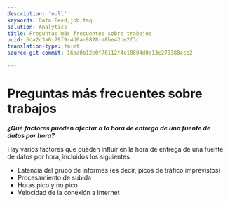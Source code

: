 ```yaml
---
description: 'null'
keywords: Data Feed;job;faq
solution: Analytics
title: Preguntas más frecuentes sobre trabajos
uuid: 6da2c3a0-79f9-4d0a-9828-a8be42ce2f3c
translation-type: tm+mt
source-git-commit: 16ba0b12e0f70112f4c10804d0a13c278388ecc2

---
```



# Preguntas más frecuentes sobre trabajos

***¿Qué factores pueden afectar a la hora de entrega de una fuente de datos por hora?***

Hay varios factores que pueden influir en la hora de entrega de una fuente de datos por hora, incluidos los siguientes:

* Latencia del grupo de informes (es decir, picos de tráfico imprevistos)
* Procesamiento de subida
* Horas pico y no pico
* Velocidad de la conexión a Internet
